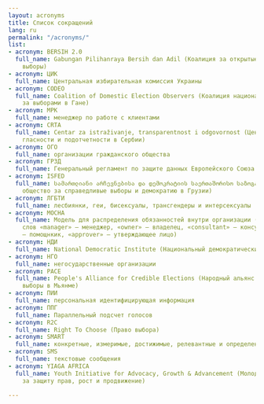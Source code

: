 ```yaml
---
layout: acronyms
title: Список сокращений
lang: ru
permalink: "/acronyms/"
list:
- acronym: BERSIH 2.0
  full_name: Gabungan Pilihanraya Bersih dan Adil (Коалиция за открытые и справедливые
    выборы)
- acronym: ЦИК
  full_name: Центральная избирательная комиссия Украины
- acronym: CODEO
  full_name: Coalition of Domestic Election Observers (Коалиция национальных наблюдателей
    за выборами в Гане)
- acronym: МРК
  full_name: менеджер по работе с клиентами
- acronym: CRTA
  full_name: Centar za istraživanje, transparentnost i odgovornost (Центр исследования,
    гласности и подотчетности в Сербии)
- acronym: ОГО
  full_name: организации гражданского общества
- acronym: ГРЗД
  full_name: Генеральный регламент по защите данных Европейского Союза
- acronym: ISFED
  full_name: სამართლიანი არჩევნებისა და დემოკრატიის საერთაშორისო საზოგადოება (Международное
    общество за справедливые выборы и демократию в Грузии)
- acronym: ЛГБТИ
  full_name: лесбиянки, геи, бисексуалы, трансгендеры и интерсексуалы
- acronym: MOCHA
  full_name: Модель для распределения обязанностей внутри организации (заглавные буквы
    слов «manager» – менеджер, «owner» – владелец, «consultant» – консультант, «helper»
    – помощнкик, «approver» – утверждающее лицо)
- acronym: НДИ
  full_name: National Democratic Institute (Национальный демократический институт)
- acronym: НГО
  full_name: негосударственные организации
- acronym: PACE
  full_name: People's Alliance for Credible Elections (Народный альянс за честные
    выборы в Мьянме)
- acronym: ПИИ
  full_name: персональная идентифицирующая информация
- acronym: ППГ
  full_name: Параллельный подсчет голосов
- acronym: R2C
  full_name: Right To Choose (Право выбора)
- acronym: SMART
  full_name: конкретные, измеримые, достижимые, релевантные и определенные во времени
- acronym: SMS
  full_name: текстовые сообщения
- acronym: YIAGA AFRICA
  full_name: Youth Initiative for Advocacy, Growth & Advancement (Молодежная инициатива
    за защиту прав, рост и продвижение)

---
```

